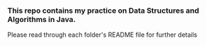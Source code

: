 ### This repo contains my practice on Data Structures and Algorithms in Java.

Please read through each folder's README file for further details
